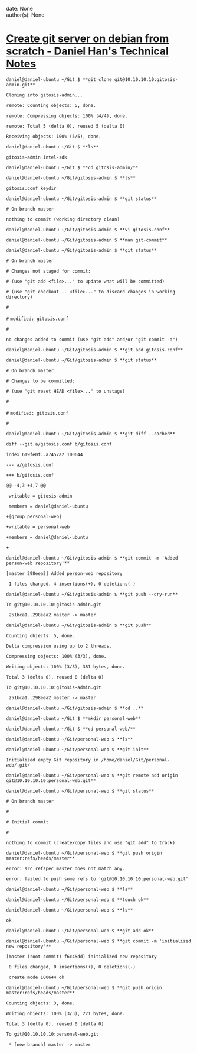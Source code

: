 
date: None  
author(s): None  

# [Create git server on debian from scratch - Daniel Han's Technical Notes](https://sites.google.com/site/xiangyangsite/home/technical-tips/software-development/git/create-git-server-on-debian-from-scratch)

`daniel@daniel-ubuntu ~/Git $ **git clone git@10.10.10.10:gitosis-admin.git**`

`Cloning into gitosis-admin...`

`remote: Counting objects: 5, done.`

`remote: Compressing objects: 100% (4/4), done.`

`remote: Total 5 (delta 0), reused 5 (delta 0)`

`Receiving objects: 100% (5/5), done.`

`daniel@daniel-ubuntu ~/Git $ **ls**`

`gitosis-admin intel-sdk`

`daniel@daniel-ubuntu ~/Git $ **cd gitosis-admin/**`

`daniel@daniel-ubuntu ~/Git/gitosis-admin $ **ls**`

`gitosis.conf keydir`

`daniel@daniel-ubuntu ~/Git/gitosis-admin $ **git status**`

`# On branch master`

`nothing to commit (working directory clean)`

`daniel@daniel-ubuntu ~/Git/gitosis-admin $ **vi gitosis.conf**`

`daniel@daniel-ubuntu ~/Git/gitosis-admin $ **man git-commit**`

`daniel@daniel-ubuntu ~/Git/gitosis-admin $ **git status**`

`# On branch master`

`# Changes not staged for commit:`

`# (use "git add <file>..." to update what will be committed)`

`# (use "git checkout -- <file>..." to discard changes in working directory)`

`#`

`#` `modified: gitosis.conf`

`#`

`no changes added to commit (use "git add" and/or "git commit -a")`

`daniel@daniel-ubuntu ~/Git/gitosis-admin $ **git add gitosis.conf**`

`daniel@daniel-ubuntu ~/Git/gitosis-admin $ **git status**`

`# On branch master`

`# Changes to be committed:`

`# (use "git reset HEAD <file>..." to unstage)`

`#`

`#` `modified: gitosis.conf`

`#`

`daniel@daniel-ubuntu ~/Git/gitosis-admin $ **git diff --cached** `

`diff --git a/gitosis.conf b/gitosis.conf`

`index 619fe0f..a7457a2 100644`

`--- a/gitosis.conf`

`+++ b/gitosis.conf`

`@@ -4,3 +4,7 @@`

` writable = gitosis-admin`

` members = daniel@daniel-ubuntu`

`+[group personal-web]`

`+writable = personal-web`

`+members = daniel@daniel-ubuntu`

`+`

`daniel@daniel-ubuntu ~/Git/gitosis-admin $ **git commit -m 'Added person-web repository'**`

`[master 298eea2] Added person-web repository`

` 1 files changed, 4 insertions(+), 0 deletions(-)`

`daniel@daniel-ubuntu ~/Git/gitosis-admin $ **git push --dry-run** `

`To git@10.10.10.10:gitosis-admin.git`

` 251bca1..298eea2 master -> master`

`daniel@daniel-ubuntu ~/Git/gitosis-admin $ **git push**`

`Counting objects: 5, done.`

`Delta compression using up to 2 threads.`

`Compressing objects: 100% (3/3), done.`

`Writing objects: 100% (3/3), 381 bytes, done.`

`Total 3 (delta 0), reused 0 (delta 0)`

`To git@10.10.10.10:gitosis-admin.git`

` 251bca1..298eea2 master -> master`

`daniel@daniel-ubuntu ~/Git/gitosis-admin $ **cd ..**`

`daniel@daniel-ubuntu ~/Git $ **mkdir personal-web**`

`daniel@daniel-ubuntu ~/Git $ **cd personal-web/**`

`daniel@daniel-ubuntu ~/Git/personal-web $ **ls**`

`daniel@daniel-ubuntu ~/Git/personal-web $ **git init**`

`Initialized empty Git repository in /home/daniel/Git/personal-web/.git/`

`daniel@daniel-ubuntu ~/Git/personal-web $ **git remote add origin git@10.10.10.10:personal-web.git**`

`daniel@daniel-ubuntu ~/Git/personal-web $ **git status**`

`# On branch master`

`#`

`# Initial commit`

`#`

`nothing to commit (create/copy files and use "git add" to track)`

`daniel@daniel-ubuntu ~/Git/personal-web $ **git push origin master:refs/heads/master**`

`error: src refspec master does not match any.`

`error: failed to push some refs to 'git@10.10.10.10:personal-web.git'`

`daniel@daniel-ubuntu ~/Git/personal-web $ **ls**`

`daniel@daniel-ubuntu ~/Git/personal-web $ **touch ok**`

`daniel@daniel-ubuntu ~/Git/personal-web $ **ls**`

`ok`

`daniel@daniel-ubuntu ~/Git/personal-web $ **git add ok**`

`daniel@daniel-ubuntu ~/Git/personal-web $ **git commit -m 'initialized new repository'**`

`[master (root-commit) f6c45dd] initialized new repository`

` 0 files changed, 0 insertions(+), 0 deletions(-)`

` create mode 100644 ok`

`daniel@daniel-ubuntu ~/Git/personal-web $ **git push origin master:refs/heads/master**`

`Counting objects: 3, done.`

`Writing objects: 100% (3/3), 221 bytes, done.`

`Total 3 (delta 0), reused 0 (delta 0)`

`To git@10.10.10.10:personal-web.git`

` * [new branch] master -> master`

